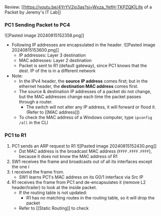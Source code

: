 Review: [[https://youtu.be/4YrYV2io3as?si=Wxza_YefH-TKPZQK|Life of a Packet by Jeremy's IT Lab]]
### PC1 Sending Packet to PC4

![[Pasted image 20240815152358.png]]
-  Following IP addresses are encapsulated in the header.
	![[Pasted image 20240815153600.png]]
	- IP addresses: Layer 3 destination
	- MAC addresses: Layer 2 destination
	- Packet is sent to R1 (default gateway), since PC1 knows that the dest. IP of the is in a different network
- Note:
	- In the IPv4 header, the **source IP address** comes first; but in the ethernet header, the **destination MAC address** comes first.
	- The source & destination IP addresses of a packet do not change, but the MAC addresses change each time the packet passes through a router.
		- The switch will not alter any IP address, it will forward or flood it. (Refer to [[MAC address]]) 
	- To check the MAC address of a Windows computer, type `ipconfig /all` in the CLI
### PC1 to R1
1. PC1 sends an ARP request to R1 
	![[Pasted image 20240815152430.png]]
	- Dst MAC address is the broadcast MAC address (`FFFF.FFFF.FFFF`), because it does not know the MAC address of R1
2. SW1 receives the frame and broadcasts out of all its interfaces except the one i
3. t received the frame from.
	 - SW1 learns PC1's MAC address on its G0/1 interface via Src IP
4. R1 receives the frame from PC1 and de-encapsulates it (remove L2 header/trailer) to look at the inside packet.
	- If the routing table is not updated:
		- R1 has no matching routes in the routing table, so it will drop the packet
	- Refer to [[Static Routing]] to check